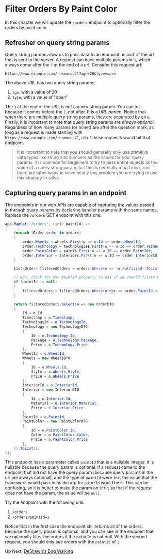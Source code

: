 # Filter Orders By Paint Color
In this chapter we will update the `/orders` endpoint to optionally filter the orders by paint color. 

## Refresher on query string params
Query string params allow us to pass data to an endpoint as part of the url that is sent to the server. A request can have multiple params in it, which always come after the `?` at the end of a url. Consider this request url:
```
https://www.example.com/resource/1?age=20&type=open
```
The above URL has two query string params:
1. `age`, with a value of 20
1. `type`, with a value of "open"

The `1` at the end of the URL is _not_ a query string param. You can tell because it comes before the `?`, not after. It is a _URL param_. Notice that when there are multiple query string params, they are separated by an `&`. Finally, it is important to note that query string params are _always optional_. Regardless of how many params (or none!) are after the question mark, as long as a request is made starting with  `https://www.example.com/resource/1`, all of those requests would hit that endpoint.

> It is important to note that you should generally only use primitive data types like string and numbers as the values for your query params. It is common for beginners to try to pass entire objects as the value of a query string param, but this is generally a bad idea, and there are other ways to solve nearly any problem you are trying to use this strategy to solve.

## Capturing query params in an endpoint
The endpoints in our web APIs are capable of capturing the values passed in through query params by declaring handler params with the same names. Replace the `/orders` GET endpoint with this one:

``` csharp
app.MapGet("/orders", (int? paintId) =>
{
    foreach (Order order in orders)
    {
        order.Wheels = wheels.First(w => w.Id == order.WheelId);
        order.Technology = technologies.First(w => w.Id == order.TechnologyId);
        order.PaintColor = paints.First(w => w.Id == order.PaintId);
        order.Interior = interiors.First(w => w.Id == order.InteriorId);
    }

    List<Order> filteredOrders = orders.Where(o => !o.Fulfilled).ToList();

    // Now, check for the paintId property to see if we should filter by that as well
    if (paintId != null)
    {
        filteredOrders = filteredOrders.Where(order => order.PaintId == paintId).ToList();
    }

    return filteredOrders.Select(o => new OrderDTO
    {
        Id = o.Id,
        Timestamp = o.Timestamp,
        TechnologyId = o.TechnologyId,
        Technology = new TechnologyDTO
        {
            Id = o.Technology.Id,
            Package = o.Technology.Package,
            Price = o.Technology.Price
        },
        WheelId = o.WheelId,
        Wheels = new WheelsDTO
        {
            Id = o.Wheels.Id,
            Style = o.Wheels.Style,
            Price = o.Wheels.Price
        },
        InteriorId = o.InteriorId,
        Interior = new InteriorDTO
        {
            Id = o.Interior.Id,
            Material = o.Interior.Material,
            Price = o.Interior.Price
        },
        PaintId = o.PaintId,
        PaintColor = new PaintColorDTO
        {
            Id = o.PaintColor.Id,
            Color = o.PaintColor.Color,
            Price = o.PaintColor.Price
        },
    }).ToList();
});
```
This endpoint has a parameter called `paintId` that is a nullable integer. It is nullable because the query param is optional. If a request came to the endpoint that did not have the query param (because query params in the url are always optional), and the type of `paintId` were `int`, the value that the framework would pass in as the arg for `paintId` would be `0`. This can be confusing, so it is better to make the param an `int?`, so that if the request does not have the param, the value will be `null`. 

Try the endpoint with the following urls:
1. `/orders`
1. `/orders?paintId=1`

Notice that in the first case the endpoint still returns all of the orders, because the query param is optional, and you can see in the endpoint that we optionally filter the orders if the `paintId` is not null. With the second request, you should only see orders with the `paintId` of `1`. 


Up Next: [DeShawn's Dog Walking](./deshawns-setup.md)